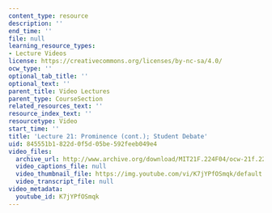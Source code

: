 ```yaml
---
content_type: resource
description: ''
end_time: ''
file: null
learning_resource_types:
- Lecture Videos
license: https://creativecommons.org/licenses/by-nc-sa/4.0/
ocw_type: ''
optional_tab_title: ''
optional_text: ''
parent_title: Video Lectures
parent_type: CourseSection
related_resources_text: ''
resource_index_text: ''
resourcetype: Video
start_time: ''
title: 'Lecture 21: Prominence (cont.); Student Debate'
uid: 845551b1-822d-0f5d-05be-592feeb049e4
video_files:
  archive_url: http://www.archive.org/download/MIT21F.224F04/ocw-21f.224-23nov2004-220k.mp4
  video_captions_file: null
  video_thumbnail_file: https://img.youtube.com/vi/K7jYPfOSmqk/default.jpg
  video_transcript_file: null
video_metadata:
  youtube_id: K7jYPfOSmqk
---
```

